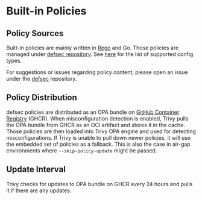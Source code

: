 # Built-in Policies

## Policy Sources
Built-in policies are mainly written in [Rego][rego] and Go.
Those policies are managed under [defsec repository][defsec].
See [here](../../../coverage/iac/index.md) for the list of supported config types.

For suggestions or issues regarding policy content, please open an issue under the [defsec][defsec] repository.

## Policy Distribution
defsec policies are distributed as an OPA bundle on [GitHub Container Registry][ghcr] (GHCR).
When misconfiguration detection is enabled, Trivy pulls the OPA bundle from GHCR as an OCI artifact and stores it in the cache.
Those policies are then loaded into Trivy OPA engine and used for detecting misconfigurations.
If Trivy is unable to pull down newer policies, it will use the embedded set of policies as a fallback. This is also the case in air-gap environments where `--skip-policy-update` might be passed.

## Update Interval
Trivy checks for updates to OPA bundle on GHCR every 24 hours and pulls it if there are any updates.

[rego]: https://www.openpolicyagent.org/docs/latest/policy-language/

[kubernetes-policies]: https://github.com/khulnasoft-lab/defsec/tree/master/rules/kubernetes/policies
[docker-policies]: https://github.com/khulnasoft-lab/defsec/tree/master/rules/docker/policies
[defsec]: https://github.com/khulnasoft-lab/defsec
[ghcr]: https://github.com/khulnasoft-lab/defsec/pkgs/container/defsec